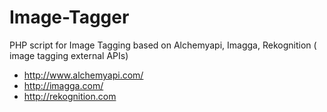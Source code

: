 # Image-Tagger
PHP script for Image Tagging based on Alchemyapi, Imagga, Rekognition ( image tagging external APIs)

- http://www.alchemyapi.com/
- http://imagga.com/
- http://rekognition.com
